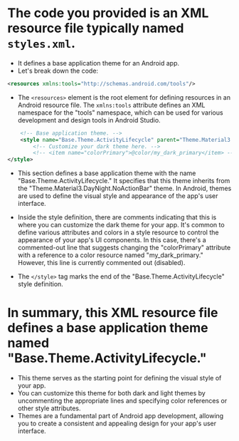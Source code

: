 # The code you provided is an XML resource file typically named `styles.xml`. 
- It defines a base application theme for an Android app. 
- Let's break down the code:

```xml
<resources xmlns:tools="http://schemas.android.com/tools"/>
```

- The `<resources>` element is the root element for defining resources in an Android resource file. The `xmlns:tools` attribute defines an XML namespace for the "tools" namespace, which can be used for various development and design tools in Android Studio.

```xml
    <!-- Base application theme. -->
    <style name="Base.Theme.ActivityLifecycle" parent="Theme.Material3.DayNight.NoActionBar">
        <!-- Customize your dark theme here. -->
        <!-- <item name="colorPrimary">@color/my_dark_primary</item> -->
</style>
```
- This section defines a base application theme with the name "Base.Theme.ActivityLifecycle." It specifies that this theme inherits from the "Theme.Material3.DayNight.NoActionBar" theme. In Android, themes are used to define the visual style and appearance of the app's user interface.

- Inside the style definition, there are comments indicating that this is where you can customize the dark theme for your app. It's common to define various attributes and colors in a style resource to control the appearance of your app's UI components. In this case, there's a commented-out line that suggests changing the "colorPrimary" attribute with a reference to a color resource named "my_dark_primary." However, this line is currently commented out (disabled).

- The `</style>` tag marks the end of the "Base.Theme.ActivityLifecycle" style definition.

# In summary, this XML resource file defines a base application theme named "Base.Theme.ActivityLifecycle." 
- This theme serves as the starting point for defining the visual style of your app. 
- You can customize this theme for both dark and light themes by uncommenting the appropriate lines and specifying color references or other style attributes. 
- Themes are a fundamental part of Android app development, allowing you to create a consistent and appealing design for your app's user interface.